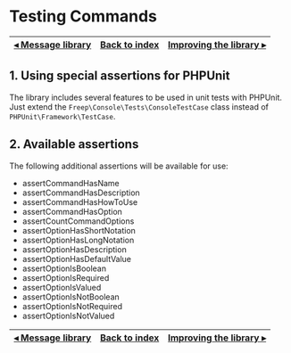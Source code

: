 # Testing Commands

[◂ Message library](07-message-library.md) | [Back to index](index.md) | [Improving the library ▸](99-improving-the-library.md)
-- | -- | --

## 1. Using special assertions for PHPUnit

The library includes several features to be used in unit tests with PHPUnit. Just extend the `Freep\Console\Tests\ConsoleTestCase` class instead of `PHPUnit\Framework\TestCase`.

## 2. Available assertions

The following additional assertions will be available for use:

- assertCommandHasName
- assertCommandHasDescription
- assertCommandHasHowToUse
- assertCommandHasOption
- assertCountCommandOptions
- assertOptionHasShortNotation
- assertOptionHasLongNotation
- assertOptionHasDescription
- assertOptionHasDefaultValue
- assertOptionIsBoolean
- assertOptionIsRequired
- assertOptionIsValued
- assertOptionIsNotBoolean
- assertOptionIsNotRequired
- assertOptionIsNotValued

[◂ Message library](07-message-library.md) | [Back to index](index.md) | [Improving the library ▸](99-improving-the-library.md)
-- | -- | --
